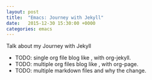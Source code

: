 ```yaml
---
layout: post
title:  "Emacs: Journey with Jekyll"
date:   2015-12-30 15:30:00 +0000
categories: emacs
---
```


Talk about my Journey with Jekyll

- TODO: single org file blog like <site>, with org-jekyll.
- TODO: multiple org files blog like <site>, with org-page.
- TODO: multiple markdown files and why the change.
